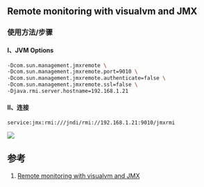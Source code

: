 ﻿## Remote monitoring with visualvm and JMX



### 使用方法/步骤

#### I、JVM Options

```bash
-Dcom.sun.management.jmxremote \
-Dcom.sun.management.jmxremote.port=9010 \
-Dcom.sun.management.jmxremote.authenticate=false \
-Dcom.sun.management.jmxremote.ssl=false \
-Djava.rmi.server.hostname=192.168.1.21
```



#### II、连接
```
service:jmx:rmi:///jndi/rmi://192.168.1.21:9010/jmxrmi
```

![](https://picgo-notes.oss-cn-beijing.aliyuncs.com/img/visualvm_remote.png)





## 参考

1. [Remote monitoring with visualvm and JMX](https://stackoverflow.com/questions/30069643/remote-monitoring-with-visualvm-and-jmx)
